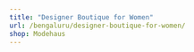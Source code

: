```yaml
---
title: "Designer Boutique for Women"
url: /bengaluru/designer-boutique-for-women/
shop: Modehaus
---
```

